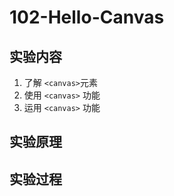 # 102-Hello-Canvas

## 实验内容
1. 了解 ```<canvas>```元素
2. 使用 ```<canvas>``` 功能
3. 运用 ```<canvas>``` 功能


## 实验原理


## 实验过程




